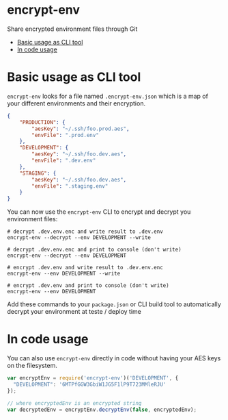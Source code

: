 # encrypt-env
Share encrypted environment files through Git

- [Basic usage as CLI tool](https://github.com/joshuakarjala/encrypt-env#basic-usage-as-cli-tool)
- [In code usage](https://github.com/joshuakarjala/encrypt-env#in-code-usage)

# Basic usage as CLI tool
`encrypt-env` looks for a file named `.encrypt-env.json` which is a map of your different environments and their encryption.

```json
{
	"PRODUCTION": {
		"aesKey": "~/.ssh/foo.prod.aes",
		"envFile": ".prod.env"
	},
	"DEVELOPMENT": {
		"aesKey": "~/.ssh/foo.dev.aes",
		"envFile": ".dev.env"
	},
	"STAGING": {
		"aesKey": "~/.ssh/foo.dev.aes",
		"envFile": ".staging.env"
	}
}
```

You can now use the `encrypt-env` CLI to encrypt and decrypt you environment files:

```shell
# decrypt .dev.env.enc and write result to .dev.env
encrypt-env --decrypt --env DEVELOPMENT --write

# decrypt .dev.env.enc and print to console (don't write)
encrypt-env --decrypt --env DEVELOPMENT

# encrypt .dev.env and write result to .dev.env.enc
encrypt-env --env DEVELOPMENT --write

# encrypt .dev.env and print to console (don't write)
encrypt-env --env DEVELOPMENT
```

Add these commands to your `package.json` or CLI build tool to automatically decrypt your environment at teste / deploy time


# In code usage
You can also use `encrypt-env` directly in code without having your AES keys on the filesystem.

```javascript
var encryptEnv = require('encrypt-env')('DEVELOPMENT', {
  "DEVELOPMENT": '6MTPfGGW3GbiW1JG5F1lP9T723MMleRJU'
});

// where encryptedEnv is an encrypted string
var decryptedEnv = encryptEnv.decryptEnv(false, encryptedEnv);
```
